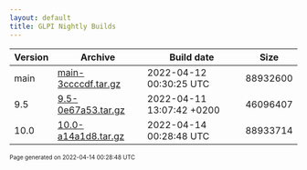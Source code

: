 ```yaml
---
layout: default
title: GLPI Nightly Builds
---
```


Version|Archive|Build date|Size
---|---|---|---
main|[main-3ccccdf.tar.gz](main-3ccccdf.tar.gz)|2022-04-12 00:30:25 UTC|88932600
9.5|[9.5-0e67a53.tar.gz](9.5-0e67a53.tar.gz)|2022-04-11 13:07:42 +0200|46096407
10.0|[10.0-a14a1d8.tar.gz](10.0-a14a1d8.tar.gz)|2022-04-14 00:28:48 UTC|88933714

<font size="1">Page generated on 2022-04-14 00:28:48 UTC</font>
